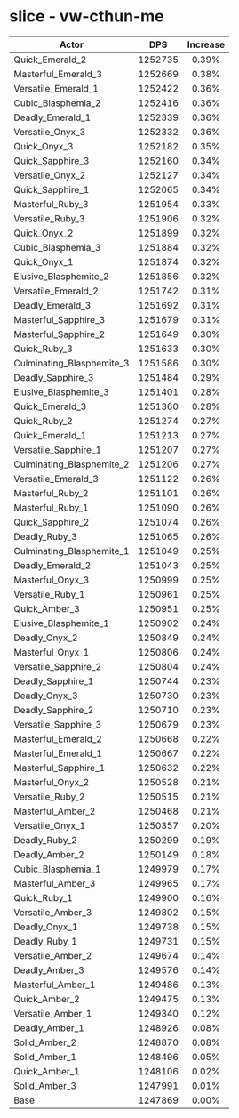 # slice - vw-cthun-me
| Actor | DPS | Increase |
|---|:---:|:---:|
|Quick_Emerald_2|1252735|0.39%|
|Masterful_Emerald_3|1252669|0.38%|
|Versatile_Emerald_1|1252422|0.36%|
|Cubic_Blasphemia_2|1252416|0.36%|
|Deadly_Emerald_1|1252339|0.36%|
|Versatile_Onyx_3|1252332|0.36%|
|Quick_Onyx_3|1252182|0.35%|
|Quick_Sapphire_3|1252160|0.34%|
|Versatile_Onyx_2|1252127|0.34%|
|Quick_Sapphire_1|1252065|0.34%|
|Masterful_Ruby_3|1251954|0.33%|
|Versatile_Ruby_3|1251906|0.32%|
|Quick_Onyx_2|1251899|0.32%|
|Cubic_Blasphemia_3|1251884|0.32%|
|Quick_Onyx_1|1251874|0.32%|
|Elusive_Blasphemite_2|1251856|0.32%|
|Versatile_Emerald_2|1251742|0.31%|
|Deadly_Emerald_3|1251692|0.31%|
|Masterful_Sapphire_3|1251679|0.31%|
|Masterful_Sapphire_2|1251649|0.30%|
|Quick_Ruby_3|1251633|0.30%|
|Culminating_Blasphemite_3|1251586|0.30%|
|Deadly_Sapphire_3|1251484|0.29%|
|Elusive_Blasphemite_3|1251401|0.28%|
|Quick_Emerald_3|1251360|0.28%|
|Quick_Ruby_2|1251274|0.27%|
|Quick_Emerald_1|1251213|0.27%|
|Versatile_Sapphire_1|1251207|0.27%|
|Culminating_Blasphemite_2|1251206|0.27%|
|Versatile_Emerald_3|1251122|0.26%|
|Masterful_Ruby_2|1251101|0.26%|
|Masterful_Ruby_1|1251090|0.26%|
|Quick_Sapphire_2|1251074|0.26%|
|Deadly_Ruby_3|1251065|0.26%|
|Culminating_Blasphemite_1|1251049|0.25%|
|Deadly_Emerald_2|1251043|0.25%|
|Masterful_Onyx_3|1250999|0.25%|
|Versatile_Ruby_1|1250961|0.25%|
|Quick_Amber_3|1250951|0.25%|
|Elusive_Blasphemite_1|1250902|0.24%|
|Deadly_Onyx_2|1250849|0.24%|
|Masterful_Onyx_1|1250806|0.24%|
|Versatile_Sapphire_2|1250804|0.24%|
|Deadly_Sapphire_1|1250744|0.23%|
|Deadly_Onyx_3|1250730|0.23%|
|Deadly_Sapphire_2|1250710|0.23%|
|Versatile_Sapphire_3|1250679|0.23%|
|Masterful_Emerald_2|1250668|0.22%|
|Masterful_Emerald_1|1250667|0.22%|
|Masterful_Sapphire_1|1250632|0.22%|
|Masterful_Onyx_2|1250528|0.21%|
|Versatile_Ruby_2|1250515|0.21%|
|Masterful_Amber_2|1250468|0.21%|
|Versatile_Onyx_1|1250357|0.20%|
|Deadly_Ruby_2|1250299|0.19%|
|Deadly_Amber_2|1250149|0.18%|
|Cubic_Blasphemia_1|1249979|0.17%|
|Masterful_Amber_3|1249965|0.17%|
|Quick_Ruby_1|1249900|0.16%|
|Versatile_Amber_3|1249802|0.15%|
|Deadly_Onyx_1|1249738|0.15%|
|Deadly_Ruby_1|1249731|0.15%|
|Versatile_Amber_2|1249674|0.14%|
|Deadly_Amber_3|1249576|0.14%|
|Masterful_Amber_1|1249486|0.13%|
|Quick_Amber_2|1249475|0.13%|
|Versatile_Amber_1|1249340|0.12%|
|Deadly_Amber_1|1248926|0.08%|
|Solid_Amber_2|1248870|0.08%|
|Solid_Amber_1|1248496|0.05%|
|Quick_Amber_1|1248106|0.02%|
|Solid_Amber_3|1247991|0.01%|
|Base|1247869|0.00%|
